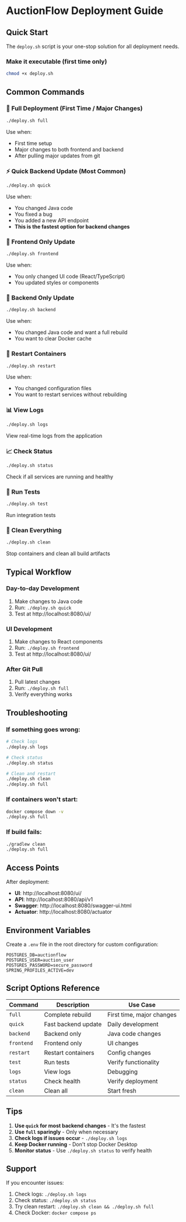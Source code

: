 # AuctionFlow Deployment Guide

## Quick Start

The `deploy.sh` script is your one-stop solution for all deployment needs.

### Make it executable (first time only)
```bash
chmod +x deploy.sh
```

## Common Commands

### 🚀 Full Deployment (First Time / Major Changes)
```bash
./deploy.sh full
```
Use when:
- First time setup
- Major changes to both frontend and backend
- After pulling major updates from git

### ⚡ Quick Backend Update (Most Common)
```bash
./deploy.sh quick
```
Use when:
- You changed Java code
- You fixed a bug
- You added a new API endpoint
- **This is the fastest option for backend changes**

### 🎨 Frontend Only Update
```bash
./deploy.sh frontend
```
Use when:
- You only changed UI code (React/TypeScript)
- You updated styles or components

### 🔧 Backend Only Update
```bash
./deploy.sh backend
```
Use when:
- You changed Java code and want a full rebuild
- You want to clear Docker cache

### 🔄 Restart Containers
```bash
./deploy.sh restart
```
Use when:
- You changed configuration files
- You want to restart services without rebuilding

### 📊 View Logs
```bash
./deploy.sh logs
```
View real-time logs from the application

### 📈 Check Status
```bash
./deploy.sh status
```
Check if all services are running and healthy

### 🧪 Run Tests
```bash
./deploy.sh test
```
Run integration tests

### 🧹 Clean Everything
```bash
./deploy.sh clean
```
Stop containers and clean all build artifacts

## Typical Workflow

### Day-to-day Development
1. Make changes to Java code
2. Run: `./deploy.sh quick`
3. Test at http://localhost:8080/ui/

### UI Development
1. Make changes to React components
2. Run: `./deploy.sh frontend`
3. Test at http://localhost:8080/ui/

### After Git Pull
1. Pull latest changes
2. Run: `./deploy.sh full`
3. Verify everything works

## Troubleshooting

### If something goes wrong:
```bash
# Check logs
./deploy.sh logs

# Check status
./deploy.sh status

# Clean and restart
./deploy.sh clean
./deploy.sh full
```

### If containers won't start:
```bash
docker compose down -v
./deploy.sh full
```

### If build fails:
```bash
./gradlew clean
./deploy.sh full
```

## Access Points

After deployment:
- **UI**: http://localhost:8080/ui/
- **API**: http://localhost:8080/api/v1
- **Swagger**: http://localhost:8080/swagger-ui.html
- **Actuator**: http://localhost:8080/actuator

## Environment Variables

Create a `.env` file in the root directory for custom configuration:

```env
POSTGRES_DB=auctionflow
POSTGRES_USER=auction_user
POSTGRES_PASSWORD=secure_password
SPRING_PROFILES_ACTIVE=dev
```

## Script Options Reference

| Command | Description | Use Case |
|---------|-------------|----------|
| `full` | Complete rebuild | First time, major changes |
| `quick` | Fast backend update | Daily development |
| `backend` | Backend only | Java code changes |
| `frontend` | Frontend only | UI changes |
| `restart` | Restart containers | Config changes |
| `test` | Run tests | Verify functionality |
| `logs` | View logs | Debugging |
| `status` | Check health | Verify deployment |
| `clean` | Clean all | Start fresh |

## Tips

1. **Use `quick` for most backend changes** - It's the fastest
2. **Use `full` sparingly** - Only when necessary
3. **Check logs if issues occur** - `./deploy.sh logs`
4. **Keep Docker running** - Don't stop Docker Desktop
5. **Monitor status** - Use `./deploy.sh status` to verify health

## Support

If you encounter issues:
1. Check logs: `./deploy.sh logs`
2. Check status: `./deploy.sh status`
3. Try clean restart: `./deploy.sh clean && ./deploy.sh full`
4. Check Docker: `docker compose ps`
